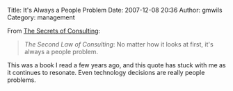 Title: It's Always a People Problem
Date: 2007-12-08 20:36
Author: gmwils
Category: management

From [The Secrets of Consulting][]:

> *The Second Law of Consulting*: No matter how it looks at first, it's
> always a people problem.

This was a book I read a few years ago, and this quote has stuck with me
as it continues to resonate. Even technology decisions are really people
problems.

  [The Secrets of Consulting]: http://www.amazon.com/exec/obidos/asin/0932633013/ref=nosim/pseudofish-20
